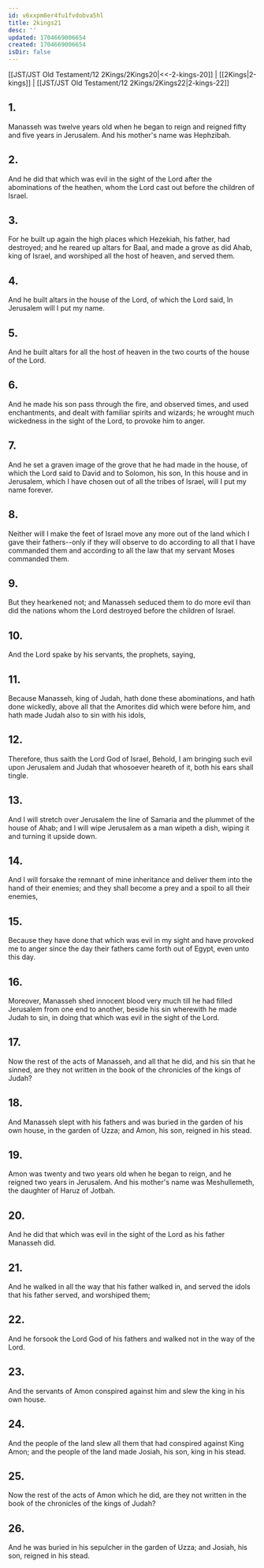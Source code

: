 ```yaml
---
id: v6xxpm8er4fu1fvdobva5hl
title: 2kings21
desc: ''
updated: 1704669006654
created: 1704669006654
isDir: false
---
```

[[JST/JST Old Testament/12 2Kings/2Kings20|<<-2-kings-20]] | [[2Kings|2-kings]] | [[JST/JST Old Testament/12 2Kings/2Kings22|2-kings-22]]
## 1.
Manasseh was twelve years old when he began to reign and reigned fifty and five years in Jerusalem. And his mother\'s name was Hephzibah.
## 2.
And he did that which was evil in the sight of the Lord after the abominations of the heathen, whom the Lord cast out before the children of Israel.
## 3.
For he built up again the high places which Hezekiah, his father, had destroyed; and he reared up altars for Baal, and made a grove as did Ahab, king of Israel, and worshiped all the host of heaven, and served them.
## 4.
And he built altars in the house of the Lord, of which the Lord said, In Jerusalem will I put my name.
## 5.
And he built altars for all the host of heaven in the two courts of the house of the Lord.
## 6.
And he made his son pass through the fire, and observed times, and used enchantments, and dealt with familiar spirits and wizards; he wrought much wickedness in the sight of the Lord, to provoke him to anger.
## 7.
And he set a graven image of the grove that he had made in the house, of which the Lord said to David and to Solomon, his son, In this house and in Jerusalem, which I have chosen out of all the tribes of Israel, will I put my name forever.
## 8.
Neither will I make the feet of Israel move any more out of the land which I gave their fathers\--only if they will observe to do according to all that I have commanded them and according to all the law that my servant Moses commanded them.
## 9.
But they hearkened not; and Manasseh seduced them to do more evil than did the nations whom the Lord destroyed before the children of Israel.
## 10.
And the Lord spake by his servants, the prophets, saying,
## 11.
Because Manasseh, king of Judah, hath done these abominations, and hath done wickedly, above all that the Amorites did which were before him, and hath made Judah also to sin with his idols,
## 12.
Therefore, thus saith the Lord God of Israel, Behold, I am bringing such evil upon Jerusalem and Judah that whosoever heareth of it, both his ears shall tingle.
## 13.
And I will stretch over Jerusalem the line of Samaria and the plummet of the house of Ahab; and I will wipe Jerusalem as a man wipeth a dish, wiping it and turning it upside down.
## 14.
And I will forsake the remnant of mine inheritance and deliver them into the hand of their enemies; and they shall become a prey and a spoil to all their enemies,
## 15.
Because they have done that which was evil in my sight and have provoked me to anger since the day their fathers came forth out of Egypt, even unto this day.
## 16.
Moreover, Manasseh shed innocent blood very much till he had filled Jerusalem from one end to another, beside his sin wherewith he made Judah to sin, in doing that which was evil in the sight of the Lord.
## 17.
Now the rest of the acts of Manasseh, and all that he did, and his sin that he sinned, are they not written in the book of the chronicles of the kings of Judah?
## 18.
And Manasseh slept with his fathers and was buried in the garden of his own house, in the garden of Uzza; and Amon, his son, reigned in his stead.
## 19.
Amon was twenty and two years old when he began to reign, and he reigned two years in Jerusalem. And his mother\'s name was Meshullemeth, the daughter of Haruz of Jotbah.
## 20.
And he did that which was evil in the sight of the Lord as his father Manasseh did.
## 21.
And he walked in all the way that his father walked in, and served the idols that his father served, and worshiped them;
## 22.
And he forsook the Lord God of his fathers and walked not in the way of the Lord.
## 23.
And the servants of Amon conspired against him and slew the king in his own house.
## 24.
And the people of the land slew all them that had conspired against King Amon; and the people of the land made Josiah, his son, king in his stead.
## 25.
Now the rest of the acts of Amon which he did, are they not written in the book of the chronicles of the kings of Judah?
## 26.
And he was buried in his sepulcher in the garden of Uzza; and Josiah, his son, reigned in his stead.

